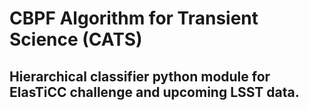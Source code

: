 # CBPF Algorithm for Transient Science (CATS)

## Hierarchical classifier python module for ElasTiCC challenge and upcoming LSST data.


